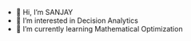 - 👋 Hi, I’m SANJAY 
- 👀 I’m interested in Decision Analytics
- 🌱 I’m currently learning Mathematical Optimization

